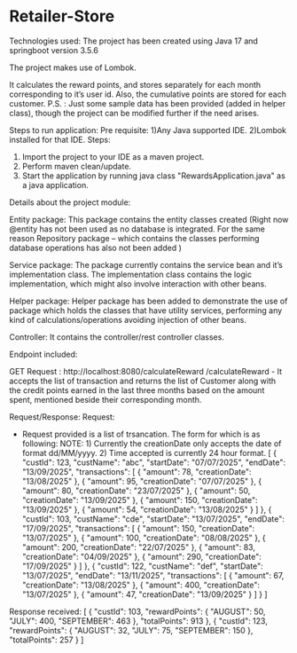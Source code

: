 # Retailer-Store

Technologies used:
The project has been created using Java 17 and springboot version 3.5.6

The project makes use of Lombok.

It calculates the reward points, and stores separately for each month corresponding to it’s user id. Also, the cumulative points are stored for each customer. 
P.S. : Just some sample data has been provided (added in helper class), though the project can be modified further if the need arises.

Steps to run application:
	Pre requisite:
			1)Any Java supported IDE.
			2)Lombok installed for that IDE.
Steps:
1. Import the project to your IDE as a maven project.
2. Perform maven clean/update.
3. Start the application by running java class "RewardsApplication.java" as a java application.

Details about the project module:

Entity package:
This package contains the entity classes created (Right now @entity has not been used as no database is integrated. For the same reason Repository package – which contains the classes performing database operations has also not been added )

Service package:
The package currently contains the service bean and it’s implementation class. The implementation class contains the logic implementation, which might also involve interaction with other beans.

Helper package:
Helper package has been added to demonstrate the use of package which holds the classes that have utility services, performing any kind of calculations/operations avoiding injection of other beans.

Controller:
It contains the controller/rest controller classes.

Endpoint included:

GET Request : http://localhost:8080/calculateReward
/calculateReward - It accepts the list of transaction and returns the list of Customer along with the credit points earned in the last three months based on the amount spent, mentioned beside their corresponding month.


Request/Response:
Request:
- Request provided is a list of trsancation. The form for which is as following:
NOTE: 1) Currently the creationDate only accepts the date of format dd/MM/yyyy.
	2) Time accepted is currently 24 hour format.
[
  {
    "custId": 123,
    "custName": "abc",
    "startDate": "07/07/2025",
    "endDate": "13/09/2025",
    "transactions": [
      {
        "amount": 78,
        "creationDate": "13/08/2025"
      },
      {
        "amount": 95,
        "creationDate": "07/07/2025"
      },
      {
        "amount": 80,
        "creationDate": "23/07/2025"
      },
      {
        "amount": 50,
        "creationDate": "13/09/2025"
      },
      {
        "amount": 150,
        "creationDate": "13/09/2025"
      },
      {
        "amount": 54,
        "creationDate": "13/08/2025"
      }
    ]
  },
  {
    "custId": 103,
    "custName": "cde",
    "startDate": "13/07/2025",
    "endDate": "17/09/2025",
    "transactions": [
      {
        "amount": 150,
        "creationDate": "13/07/2025"
      },
      {
        "amount": 100,
        "creationDate": "08/08/2025"
      },
      {
        "amount": 200,
        "creationDate": "22/07/2025"
      },
      {
        "amount": 83,
        "creationDate": "04/09/2025"
      },
      {
        "amount": 290,
        "creationDate": "17/09/2025"
      }
    ]
  },
  {
    "custId": 122,
    "custName": "def",
    "startDate": "13/07/2025",
    "endDate": "13/11/2025",
    "transactions": [
      {
        "amount": 67,
        "creationDate": "13/08/2025"
      },
      {
        "amount": 400,
        "creationDate": "13/07/2025"
      },
      {
        "amount": 47,
        "creationDate": "13/09/2025"
      }
    ]
  }
]

Response received:
[
    {
        "custId": 103,
        "rewardPoints": {
            "AUGUST": 50,
            "JULY": 400,
            "SEPTEMBER": 463
        },
        "totalPoints": 913
    },
    {
        "custId": 123,
        "rewardPoints": {
            "AUGUST": 32,
            "JULY": 75,
            "SEPTEMBER": 150
        },
        "totalPoints": 257
    }
]